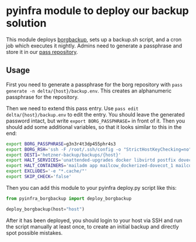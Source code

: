 # pyinfra module to deploy our backup solution

This module deploys [borgbackup](https://www.borgbackup.org/),
sets up a backup.sh script,
and a cron job which executes it nightly.
Admins need to generate a passphrase
and store it in our [pass repository](https://git.0x90.space/delta/pass).

## Usage

First you need to generate a passphrase for the borg repository
with `pass generate -n delta/{host}/backup.env`.
This creates an alphanumeric passphrase for the repository.

Then we need to extend this pass entry.
Use `pass edit delta/{host}/backup.env` to edit the entry.
You should leave the generated password intact,
but write `export BORG_PASSPHRASE=` in front of it.
Then you should add some additional variables,
so that it looks similar to this in the end:

```bash
export BORG_PASSPHRASE=g3n3r4t3dp455phr4s3
export BORG_RSH='ssh -F /root/.ssh/config -o "StrictHostKeyChecking=no"'
export DEST1='hetzner-backup/backups/{host}'
export HALT_SERVICES='unattended-upgrades docker libvirtd postfix dovecot nginx'
export HALT_CONTAINERS='mailadm app mailcow_dockerized-dovecot_1 mailcow_dockerized-postfix_1'
export EXCLUDES='-e "*.cache/"'
export SKIP_CHECK='false'
```

Then you can add this module to your pyinfra deploy.py script like this:

```python
from pyinfra_borgbackup import deploy_borgbackup

deploy_borgbackup(host="host")
```

After it has been deployed,
you should login to your host via SSH
and run the script manually at least once,
to create an initial backup
and directly spot possible mistakes.

<!--
It can also be used to deploy borgbackup with an ad-hoc command like this:
```
pyinfra --ssh-user root -- hostname pyinfra_borgbackup.deploy_borgbackup
```
-->
